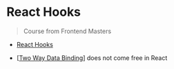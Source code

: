 # React Hooks
> Course from Frontend Masters

- [React Hooks](#react-hooks)

- [[Two Way Data Binding]] does not come free in React

[//begin]: # "Autogenerated link references for markdown compatibility"
[Two Way Data Binding]: two-way-data-binding "What Is Two-Way Data Binding?"
[//end]: # "Autogenerated link references"